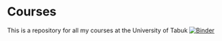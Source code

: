 # Courses
This is a repository for all my courses at the University of Tabuk
[![Binder](https://mybinder.org/badge_logo.svg)](https://mybinder.org/v2/gh/balsaedi/Courses/master?urlpath=rstudio)
